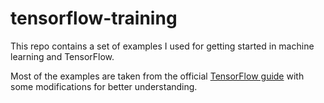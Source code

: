 # tensorflow-training

This repo contains a set of examples I used for getting started in machine learning
and TensorFlow.

Most of the examples are taken from the official
[TensorFlow guide](https://www.tensorflow.org) with some modifications
for better understanding.
